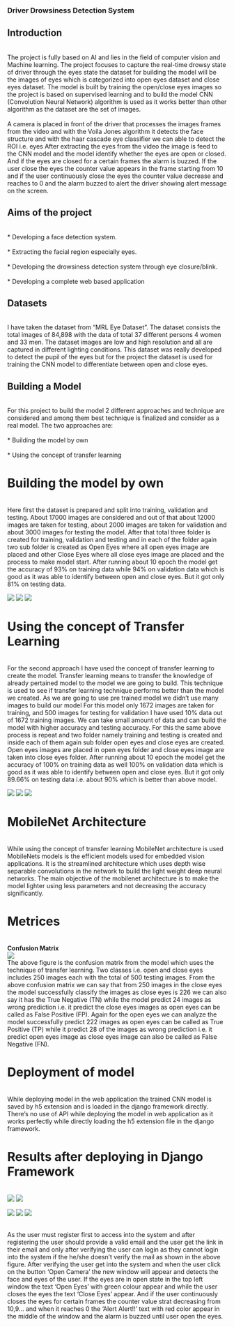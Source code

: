 <h3>Driver Drowsiness Detection System</h3>

<h2>Introduction</h2>
<br>The project is fully based on AI and lies in the field of computer vision and Machine learning. The project focuses to capture the real-time drowsy state of driver through the eyes state the dataset for building the model will be the images of eyes which is categorized into open eyes dataset and close eyes dataset. The model is built by training the open/close eyes images so the project is based on supervised learning and to build the model CNN (Convolution Neural Network) algorithm is used as it works better than other algorithm as the dataset are the set of images.</br>
<br>A camera is placed in front of the driver that processes the images frames from the video and with the Voila Jones algorithm it detects the face structure and with the haar cascade eye classifier we can able to detect the ROI i.e. eyes After extracting the eyes from the video the image is feed to the CNN model and the model identify whether the eyes are open or closed. And if the eyes are closed for a certain frames the alarm is buzzed. If the user close the eyes the counter value appears in the frame starting from 10 and if the user continuously close the eyes the counter value decrease and reaches to 0 and the alarm buzzed to alert the driver showing alert message on the screen.</br>

<h2>Aims of the project</h2>
<br>* Developing a face detection system.</br>
<br>* Extracting the facial region especially eyes.</br>
<br>* Developing the drowsiness detection system through eye closure/blink.</br>
<br>* Developing a complete web based application</br>

<h2>Datasets</h2>
<br>I have taken the dataset from “MRL Eye Dataset”. The dataset consists the total images of 84,898 with the data of total 37 different persons 4 women and 33 men. The dataset images are low and high resolution and all are captured in different lighting conditions. This dataset was really developed to detect the pupil of the eyes but for the project the dataset is used for training the CNN model to differentiate between open and close eyes.</br>

<h2>Building a Model</h2>
<br>For this project to build the model 2 different approaches and technique are considered and among them best technique is finalized and consider as a real model. The two approaches are:</br>
<br>* Building the model by own</br>
<br>* Using the concept of transfer learning</br>

<h1>Building the model by own</h1>
<br>Here first the dataset is prepared and split into training, validation and testing. About 17000 images are considered and out of that about 12000 images are taken for testing, about 2000 images are taken for validation and about 3000 images for testing the model. After that total three folder is created for training, validation and testing and in each of the folder again two sub folder is created as Open Eyes where all open eyes image are placed and other Close Eyes where all close eyes image are placed and the process to make model start. After running about 10 epoch the model get the accuracy of 93% on training data while 94% on validation data which is good as it was able to identify between open and close eyes. But it got only 81% on testing data.</br>

<img src="images/1.JPG">  <img src="images/2.JPG"> <img src="images/3.JPG"> 

<h1>Using the concept of Transfer Learning</h1>
<br>For the second approach I have used the concept of transfer learning to create the model. Transfer learning means to transfer the knowledge of already pertained model to the model we are going to build. This technique is used to see if transfer learning technique performs better than the model we created. As we are going to use pre trained model we didn’t use many images to build our model For this model only 1672 images are taken for training, and 500 images for testing for validation I have used 10% data out of 1672 training images. We can take small amount of data and can build the model with higher accuracy and testing accuracy. For this the same above process is repeat and two folder namely training and testing is created and inside each of them again sub folder open eyes and close eyes are created. Open eyes images are placed in open eyes folder and close eyes image are taken into close eyes folder. After running about 10 epoch the model get the accuracy of 100% on training data as well 100% on validation data which is good as it was able to identify between open and close eyes. But it got only 89.66% on testing data i.e. about 90% which is better than above model.</br>  

<img src="images/4.JPG">  <img src="images/5.JPG">  <img src="images/6.JPG"> 

<h1>MobileNet Architecture</h1>
<br>While using the concept of transfer learning MobileNet architecture is used
MobileNets models is the efficient models used for embedded vision applications. It is the streamlined architecture which uses depth wise separable convolutions in the network to build the light weight deep neural networks. The main objective of the mobilenet architecture is to make the model lighter using less parameters and not decreasing the accuracy significantly.</br>

<h1>Metrices</h1>
<br> <b>Confusion Matrix </b> </br>
<img src="images/7.JPG"> 
<br>The above figure is the confusion matrix from the model which uses the technique of transfer learning. Two classes i.e. open and close eyes includes 250 images each with the total of 500 testing images. From the above confusion matrix we can say that from 250 images in the close eyes the model successfully classify the images as close eyes is 226 we can also say it has the True Negative (TN) while the model predict 24 images as wrong prediction i.e. it predict the close eyes images as open eyes can be called as False Positive (FP). Again for the open eyes we can analyze the model successfully predict 222 images as open eyes can be called as True Positive (TP) while it predict 28 of the images as wrong prediction i.e. it predict open eyes image as close eyes image can also be called as False Negative (FN).</br>

<h1>Deployment of model</h1>
<br>While deploying model in the web application the trained CNN model is saved by h5 extension and is loaded in the django framework directly. There’s no use of API while deploying the model in web application as it works perfectly while directly loading the h5 extension file in the django framework.</br>

<h1>Results after deploying in Django Framework</h1>

<br><img src="images/8.JPG">  <img src="images/9.JPG"> </br>


<img src="images/10.JPG">  <img src="images/11.JPG">  <img src="images/12.JPG"> 

<br>As the user must register first to access into the system and after registering the user should provide a valid email and the user get the link in their email and only after verifying the user can login as they cannot login into the system if the he/she doesn’t verify the mail as shown in the above figure. After verifying the user get into the system and when the user click on the button ‘Open Camera’ the new window will appear and detects the face and eyes of the user. If the eyes are in open state in the top left window the text ‘Open Eyes’ with green colour appear and while the user closes the eyes the text ‘Close Eyes’ appear. And if the user continuously closes the eyes for certain frames the counter value strat decreasing from 10,9… and when it reaches 0 the ‘Alert Alert!!’ text with red color appear in the middle of the window and the alarm is buzzed until user open the eyes. </br>  








